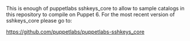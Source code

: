 This is enough of puppetlabs sshkeys_core to allow to sample catalogs in this
repository to compile on Puppet 6. For the most recent version of sshkeys_core please go to:

https://github.com/puppetlabs/puppetlabs-sshkeys_core

